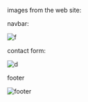 images from the web site:

navbar:

![f](https://github.com/MEKKAOUIABDESSAMAD/online-school-management/assets/110626317/8fc295ee-6fb8-4be9-9471-1b69db828ae9)

contact form:

![d](https://github.com/MEKKAOUIABDESSAMAD/online-school-management/assets/110626317/43caa84b-a010-4b7d-96de-9bea0761f64c)

footer

![footer](https://github.com/MEKKAOUIABDESSAMAD/online-school-management/assets/110626317/4d81c7c9-b617-45f5-8a35-2c54f4d170b2)
